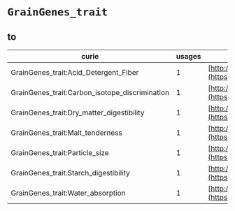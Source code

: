 # `GrainGenes_trait`

## to

| curie                                          |   usages | nodes                                                                                                         |
|------------------------------------------------|----------|---------------------------------------------------------------------------------------------------------------|
| GrainGenes_trait:Acid_Detergent_Fiber          |        1 | [http://purl.obolibrary.org/obo/TO:0002641](https://bioregistry.io/http://purl.obolibrary.org/obo/TO:0002641) |
| GrainGenes_trait:Carbon_isotope_discrimination |        1 | [http://purl.obolibrary.org/obo/TO:0002643](https://bioregistry.io/http://purl.obolibrary.org/obo/TO:0002643) |
| GrainGenes_trait:Dry_matter_digestibility      |        1 | [http://purl.obolibrary.org/obo/TO:0002644](https://bioregistry.io/http://purl.obolibrary.org/obo/TO:0002644) |
| GrainGenes_trait:Malt_tenderness               |        1 | [http://purl.obolibrary.org/obo/TO:0002645](https://bioregistry.io/http://purl.obolibrary.org/obo/TO:0002645) |
| GrainGenes_trait:Particle_size                 |        1 | [http://purl.obolibrary.org/obo/TO:0002646](https://bioregistry.io/http://purl.obolibrary.org/obo/TO:0002646) |
| GrainGenes_trait:Starch_digestibility          |        1 | [http://purl.obolibrary.org/obo/TO:0002647](https://bioregistry.io/http://purl.obolibrary.org/obo/TO:0002647) |
| GrainGenes_trait:Water_absorption              |        1 | [http://purl.obolibrary.org/obo/TO:0002648](https://bioregistry.io/http://purl.obolibrary.org/obo/TO:0002648) |
